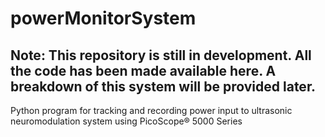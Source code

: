 # powerMonitorSystem
## Note: This repository is still in development. All the code has been made available here. A breakdown of this system will be provided later.

Python program for tracking and recording power input to ultrasonic neuromodulation system using PicoScope® 5000 Series
